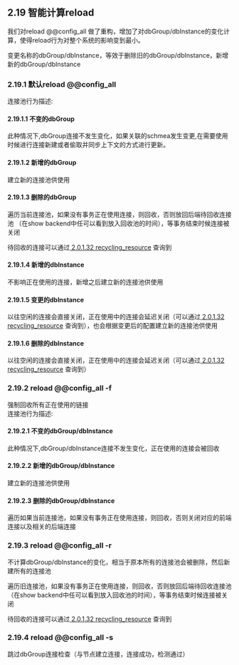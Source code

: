 ## 2.19 智能计算reload  

我们对reload @@config_all 做了重构，增加了对dbGroup/dbInstance的变化计算，使得reload行为对整个系统的影响变到最小。  

变更名称的dbGroup/dbInstance，等效于删除旧的dbGroup/dbInstance，新增新的dbGroup/dbInstance 

### 2.19.1 默认reload @@config_all  
连接池行为描述:  
#### 2.19.1.1 不变的dbGroup  
此种情况下,dbGroup连接不发生变化，如果关联的schmea发生变更,在需要使用时候进行连接新建或者偷取并同步上下文的方式进行更新。  

#### 2.19.1.2 新增的dbGroup  
建立新的连接池供使用  

#### 2.19.1.3 删除的dbGroup  
遍历当前连接池，如果没有事务正在使用连接，则回收，否则放回后端待回收连接池  （在show backend中任可以看到放入回收池的时间），等事务结束时候连接被关闭

待回收的连接可以通过[ 2.0.1.32 recycling_resource](./2.001_manager_dble_information.md)  查询到  

#### 2.19.1.4 新增的dbInstance
不影响正在使用的连接，新增之后建立新的连接池供使用    

#### 2.19.1.5 变更的dbInstance
以往空闲的连接会直接关闭，正在使用中的连接会延迟关闭（可以通过[ 2.0.1.32 recycling_resource](./2.001_manager_dble_information.md)  查询到），也会根据变更后的配置建立新的连接池供使用

#### 2.19.1.6 删除的dbInstance
以往空闲的连接会直接关闭，正在使用中的连接会延迟关闭（可以通过[ 2.0.1.32 recycling_resource](./2.001_manager_dble_information.md)  查询到）

### 2.19.2 reload @@config_all  -f 
强制回收所有正在使用的链接   
连接池行为描述:  
#### 2.19.2.1 不变的dbGroup/dbInstance  
此种情况下,dbGroup/dbInstance连接不发生变化，正在使用的连接会被回收  
 
#### 2.19.2.2 新增的dbGroup/dbInstance  
建立新的连接池供使用  

#### 2.19.2.3 删除的dbGroup/dbInstance  
遍历如果当前连接池，如果没有事务正在使用连接，则回收，否则关闭对应的前端连接以及相关的后端连接  

### 2.19.3 reload @@config_all  -r  
不计算dbGroup/dbInstance的变化，相当于原本所有的连接池会被删除，然后新建所有的连接池  
 
遍历旧连接池，如果没有事务正在使用连接，则回收，否则放回后端待回收连接池  （在show backend中任可以看到放入回收池的时间），等事务结束时候连接被关闭

待回收的连接可以通过[ 2.0.1.32 recycling_resource](./2.001_manager_dble_information.md)  查询到   

### 2.19.4 reload @@config_all  -s 
跳过dbGroup连接检查（与节点建立连接，连接成功，检测通过）  
